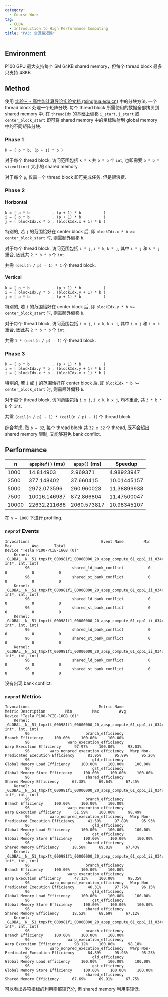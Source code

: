 ```yaml
---
category:
  - Course Work
tag:
  - CUDA
  - Introduction to High Performance Computing
title: "PA3: 全源最短路"
---
```


## Environment

P100 GPU 最大支持每个 SM 64KB shared memory，但每个 thread block 最多只支持 48KB

## Method

使用 [实验三 - 高性能计算导论实验文档 (tsinghua.edu.cn)](https://lab.cs.tsinghua.edu.cn/hpc/doc/exp/3.apsp/) 中的分块方法. 一个 thread block 处理一个矩阵分块. 每个 thread block 所需使用的数据全部拷贝到 shared memory 中. 在 `threadIdx` 的基础上偏移 `i_start`, `j_start` 或 `center_block_start` 即可将 shared memory 中的坐标映射到 global memory 中的不同矩阵分块.

### Phase 1

```
k = [ p * b, (p + 1) * b )
```

对于每个 thread block, 访问范围包括 `k * k` 共 `b * b` 个 `int`, 也即需要 `b * b * sizeof(int)` 大小的 shared memory.

对于每个 `p`, 仅需一个 thread block 即可完成任务. 但是很浪费.

### Phase 2

#### Horizontal

```
k = [ p * b          , (p + 1) * b          )
i = [ p * b          , (p + 1) * b          )
j = [ blockIdx.x * b , (blockIdx.x + 1) * b )
```

特别的, 若 `j` 的范围恰好在 center block 后, 即 `blockIdx.x * b >= center_block_start` 时, 则需额外偏移 `b`.

对于每个 thread block, 访问范围包括 `i * j`, `i * k`, `k * j`, 其中 `i * j` 和 `k * j` 重合, 因此共 `2 * b * b` 个 `int`.

共需 `(ceil(n / p) - 1) * 1` 个 thread block.

#### Vertical

```
k = [ p * b          , (p + 1) * b          )
i = [ blockIdx.y * b , (blockIdx.y + 1) * b )
j = [ p * b          , (p + 1) * b          )
```

特别的, 若 `i` 的范围恰好在 center block 后, 即 `blockIdx.y * b >= center_block_start` 时, 则需额外偏移 `b`.

对于每个 thread block, 访问范围包括 `i x j`, `i x k`, `k x j`, 其中 `i x j` 和 `i x k` 重合, 因此共 `2 * b * b` 个 `int`.

共需 `1 * (ceil(n / p) - 1)` 个 thread block.

### Phase 3

```
k = [ p * b          , (p + 1) * b          )
i = [ blockIdx.y * b , (blockIdx.y + 1) * b )
i = [ blockIdx.x * b , (blockIdx.x + 1) * b )
```

特别的, 若 `i` 或 `j` 的范围恰好在 center block 后, 即 `blockIdx * b >= center_block_start` 时, 则需额外偏移 `b`.

对于每个 thread block, 访问范围包括 `i x j`, `i x k`, `k x j`, 均不重合, 共 `3 * b * b` 个 `int`.

共需 `(ceil(n / p) - 1) * (ceil(n / p) - 1)` 个 thread block.

综合考虑, 取 `b = 32`, 每个 thread block 共 `32 x 32` 个 thread, 既不会超出 shared memory 限制, 又能够避免 bank conflict.

## Performance

| n     | `apspRef()` (ms) | `apsp()` (ms) | Speedup     |
|-------|------------------|---------------|-------------|
| 1000  | 14.814903        | 2.969371      | 4.98923947  |
| 2500  | 377.148402       | 37.660415     | 10.01445157 |
| 5000  | 2972.073596      | 260.960028    | 11.38899938 |
| 7500  | 10016.146987     | 872.866804    | 11.47500047 |
| 10000 | 22632.211686     | 2060.573817   | 10.98345107 |

在 `n = 1000` 下进行 profiling.

### `nvprof` Events

```
Invocations                                Event Name         Min         Max         Avg       Total
Device "Tesla P100-PCIE-16GB (0)"
    Kernel: _GLOBAL__N__51_tmpxft_000981f1_00000000_20_apsp_compute_61_cpp1_ii_034c69fe::Phase2KernelHorizontal(int, int*, int, int)
         96                   shared_ld_bank_conflict           0           0           0           0
         96                   shared_st_bank_conflict           0           0           0           0
    Kernel: _GLOBAL__N__51_tmpxft_000981f1_00000000_20_apsp_compute_61_cpp1_ii_034c69fe::Phase2KernelVertical(int, int*, int, int)
         96                   shared_ld_bank_conflict           0           0           0           0
         96                   shared_st_bank_conflict           0           0           0           0
    Kernel: _GLOBAL__N__51_tmpxft_000981f1_00000000_20_apsp_compute_61_cpp1_ii_034c69fe::Phase1Kernel(int, int*, int, int)
         96                   shared_ld_bank_conflict           0           0           0           0
         96                   shared_st_bank_conflict           0           0           0           0
    Kernel: _GLOBAL__N__51_tmpxft_000981f1_00000000_20_apsp_compute_61_cpp1_ii_034c69fe::Phase3Kernel(int, int*, int, int)
         96                   shared_ld_bank_conflict           0           0           0           0
         96                   shared_st_bank_conflict           0           0           0           0
```

没有出现 bank conflict.

### `nvprof` Metrics

```
Invocations                               Metric Name                         Metric Description         Min         Max         Avg
Device "Tesla P100-PCIE-16GB (0)"
    Kernel: _GLOBAL__N__51_tmpxft_000981f1_00000000_20_apsp_compute_61_cpp1_ii_034c69fe::Phase2KernelHorizontal(int, int*, int, int)
         96                         branch_efficiency                          Branch Efficiency     100.00%     100.00%     100.00%
         96                 warp_execution_efficiency                  Warp Execution Efficiency      97.97%     100.00%      98.03%
         96         warp_nonpred_execution_efficiency   Warp Non-Predicated Execution Efficiency      81.95%      95.89%      95.26%
         96                            gld_efficiency              Global Memory Load Efficiency     100.00%     100.00%     100.00%
         96                            gst_efficiency             Global Memory Store Efficiency     100.00%     100.00%     100.00%
         96                         shared_efficiency                   Shared Memory Efficiency      67.38%      69.64%      67.45%
    Kernel: _GLOBAL__N__51_tmpxft_000981f1_00000000_20_apsp_compute_61_cpp1_ii_034c69fe::Phase2KernelVertical(int, int*, int, int)
         96                         branch_efficiency                          Branch Efficiency     100.00%     100.00%     100.00%
         96                 warp_execution_efficiency                  Warp Execution Efficiency      51.59%     100.00%      98.49%
         96         warp_nonpred_execution_efficiency   Warp Non-Predicated Execution Efficiency      41.59%      97.89%      95.93%
         96                            gld_efficiency              Global Memory Load Efficiency     100.00%     100.00%     100.00%
         96                            gst_efficiency             Global Memory Store Efficiency     100.00%     100.00%     100.00%
         96                         shared_efficiency                   Shared Memory Efficiency      18.58%      69.01%      67.43%
    Kernel: _GLOBAL__N__51_tmpxft_000981f1_00000000_20_apsp_compute_61_cpp1_ii_034c69fe::Phase1Kernel(int, int*, int, int)
         96                         branch_efficiency                          Branch Efficiency     100.00%     100.00%     100.00%
         96                 warp_execution_efficiency                  Warp Execution Efficiency      47.13%     100.00%      98.35%
         96         warp_nonpred_execution_efficiency   Warp Non-Predicated Execution Efficiency      46.31%      97.76%      96.15%
         96                            gld_efficiency              Global Memory Load Efficiency     100.00%     100.00%     100.00%
         96                            gst_efficiency             Global Memory Store Efficiency     100.00%     100.00%     100.00%
         96                         shared_efficiency                   Shared Memory Efficiency      18.52%      68.69%      67.12%
    Kernel: _GLOBAL__N__51_tmpxft_000981f1_00000000_20_apsp_compute_61_cpp1_ii_034c69fe::Phase3Kernel(int, int*, int, int)
         96                         branch_efficiency                          Branch Efficiency     100.00%     100.00%     100.00%
         96                 warp_execution_efficiency                  Warp Execution Efficiency      98.12%     100.00%      98.18%
         96         warp_nonpred_execution_efficiency   Warp Non-Predicated Execution Efficiency      84.89%      95.93%      95.23%
         96                            gld_efficiency              Global Memory Load Efficiency     100.00%     100.00%     100.00%
         96                            gst_efficiency             Global Memory Store Efficiency     100.00%     100.00%     100.00%
         96                         shared_efficiency                   Shared Memory Efficiency      67.69%      69.91%      67.75%
```

可以看出各项指标的利用率都较充分, 但 shared memory 利用率较低.

